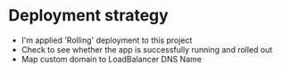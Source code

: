 
# Deployment strategy
- I'm applied 'Rolling' deployment to this project
- Check to see whether the app is successfully running and rolled out
- Map custom domain to LoadBalancer DNS Name 